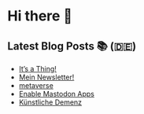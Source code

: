 # Hi there 👋

## Latest Blog Posts 📚 (🇩🇪)
<!-- BLOG-POST-LIST:START -->
- [It’s a Thing!](https://notiz.blog/2024/04/22/its-a-thing/)
- [Mein Newsletter!](https://notiz.blog/2024/04/11/mein-newsletter/)
- [metaverse](https://notiz.blog/2024/04/04/metaverse/)
- [Enable Mastodon Apps](https://notiz.blog/2024/03/21/enable-mastodon-apps/)
- [Künstliche Demenz](https://notiz.blog/2024/03/12/kuenstliche-demenz/)
<!-- BLOG-POST-LIST:END -->
